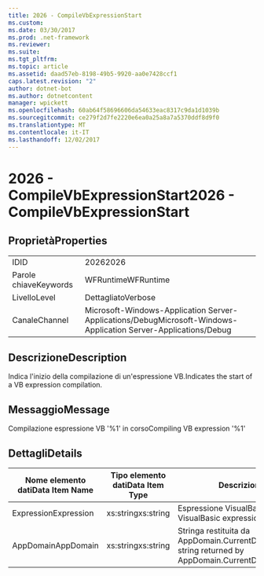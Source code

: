 ```yaml
---
title: 2026 - CompileVbExpressionStart
ms.custom: 
ms.date: 03/30/2017
ms.prod: .net-framework
ms.reviewer: 
ms.suite: 
ms.tgt_pltfrm: 
ms.topic: article
ms.assetid: daad57eb-8198-49b5-9920-aa0e7428ccf1
caps.latest.revision: "2"
author: dotnet-bot
ms.author: dotnetcontent
manager: wpickett
ms.openlocfilehash: 60ab64f58696606da54633eac8317c9da1d1039b
ms.sourcegitcommit: ce279f2d7fe2220e6ea0a25a8a7a5370ddf8d9f0
ms.translationtype: MT
ms.contentlocale: it-IT
ms.lasthandoff: 12/02/2017
---
```

# <a name="2026---compilevbexpressionstart"></a><span data-ttu-id="ab50c-102">2026 - CompileVbExpressionStart</span><span class="sxs-lookup"><span data-stu-id="ab50c-102">2026 - CompileVbExpressionStart</span></span>
## <a name="properties"></a><span data-ttu-id="ab50c-103">Proprietà</span><span class="sxs-lookup"><span data-stu-id="ab50c-103">Properties</span></span>  
  
|||  
|-|-|  
|<span data-ttu-id="ab50c-104">ID</span><span class="sxs-lookup"><span data-stu-id="ab50c-104">ID</span></span>|<span data-ttu-id="ab50c-105">2026</span><span class="sxs-lookup"><span data-stu-id="ab50c-105">2026</span></span>|  
|<span data-ttu-id="ab50c-106">Parole chiave</span><span class="sxs-lookup"><span data-stu-id="ab50c-106">Keywords</span></span>|<span data-ttu-id="ab50c-107">WFRuntime</span><span class="sxs-lookup"><span data-stu-id="ab50c-107">WFRuntime</span></span>|  
|<span data-ttu-id="ab50c-108">Livello</span><span class="sxs-lookup"><span data-stu-id="ab50c-108">Level</span></span>|<span data-ttu-id="ab50c-109">Dettagliato</span><span class="sxs-lookup"><span data-stu-id="ab50c-109">Verbose</span></span>|  
|<span data-ttu-id="ab50c-110">Canale</span><span class="sxs-lookup"><span data-stu-id="ab50c-110">Channel</span></span>|<span data-ttu-id="ab50c-111">Microsoft-Windows-Application Server-Applications/Debug</span><span class="sxs-lookup"><span data-stu-id="ab50c-111">Microsoft-Windows-Application Server-Applications/Debug</span></span>|  
  
## <a name="description"></a><span data-ttu-id="ab50c-112">Descrizione</span><span class="sxs-lookup"><span data-stu-id="ab50c-112">Description</span></span>  
 <span data-ttu-id="ab50c-113">Indica l'inizio della compilazione di un'espressione VB.</span><span class="sxs-lookup"><span data-stu-id="ab50c-113">Indicates the start of a VB expression compilation.</span></span>  
  
## <a name="message"></a><span data-ttu-id="ab50c-114">Messaggio</span><span class="sxs-lookup"><span data-stu-id="ab50c-114">Message</span></span>  
 <span data-ttu-id="ab50c-115">Compilazione espressione VB '%1' in corso</span><span class="sxs-lookup"><span data-stu-id="ab50c-115">Compiling VB expression '%1'</span></span>  
  
## <a name="details"></a><span data-ttu-id="ab50c-116">Dettagli</span><span class="sxs-lookup"><span data-stu-id="ab50c-116">Details</span></span>  
  
|<span data-ttu-id="ab50c-117">Nome elemento dati</span><span class="sxs-lookup"><span data-stu-id="ab50c-117">Data Item Name</span></span>|<span data-ttu-id="ab50c-118">Tipo elemento dati</span><span class="sxs-lookup"><span data-stu-id="ab50c-118">Data Item Type</span></span>|<span data-ttu-id="ab50c-119">Descrizione</span><span class="sxs-lookup"><span data-stu-id="ab50c-119">Description</span></span>|  
|--------------------|--------------------|-----------------|  
|<span data-ttu-id="ab50c-120">Expression</span><span class="sxs-lookup"><span data-stu-id="ab50c-120">Expression</span></span>|<span data-ttu-id="ab50c-121">xs:string</span><span class="sxs-lookup"><span data-stu-id="ab50c-121">xs:string</span></span>|<span data-ttu-id="ab50c-122">Espressione VisualBasic da compilare.</span><span class="sxs-lookup"><span data-stu-id="ab50c-122">The VisualBasic expression to compile.</span></span>|  
|<span data-ttu-id="ab50c-123">AppDomain</span><span class="sxs-lookup"><span data-stu-id="ab50c-123">AppDomain</span></span>|<span data-ttu-id="ab50c-124">xs:string</span><span class="sxs-lookup"><span data-stu-id="ab50c-124">xs:string</span></span>|<span data-ttu-id="ab50c-125">Stringa restituita da AppDomain.CurrentDomain.FriendlyName.</span><span class="sxs-lookup"><span data-stu-id="ab50c-125">The string returned by AppDomain.CurrentDomain.FriendlyName.</span></span>|
